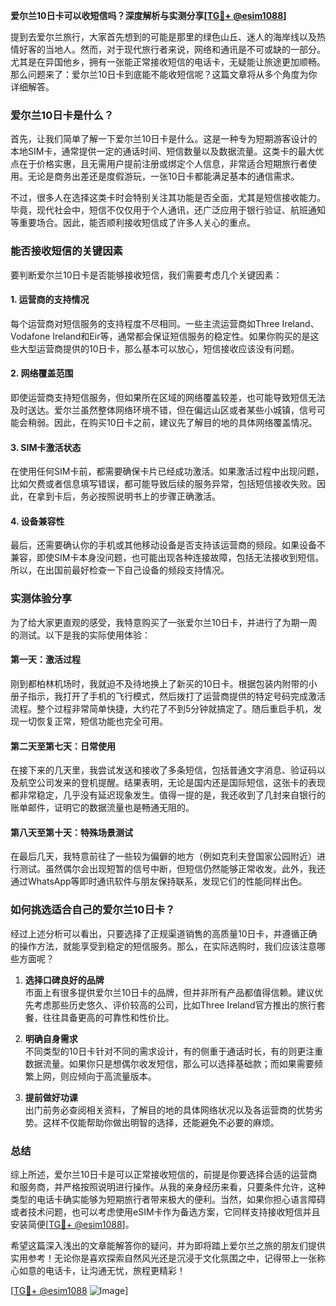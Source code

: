 **爱尔兰10日卡可以收短信吗？深度解析与实测分享[[TG💪+ @esim1088](https://t.me/s/esim1088)]**

提到去爱尔兰旅行，大家首先想到的可能是那里的绿色山丘、迷人的海岸线以及热情好客的当地人。然而，对于现代旅行者来说，网络和通讯是不可或缺的一部分。尤其是在异国他乡，拥有一张能正常接收短信的电话卡，无疑能让旅途更加顺畅。那么问题来了：爱尔兰10日卡到底能不能收短信呢？这篇文章将从多个角度为你详细解答。

### 爱尔兰10日卡是什么？

首先，让我们简单了解一下爱尔兰10日卡是什么。这是一种专为短期游客设计的本地SIM卡，通常提供一定的通话时间、短信数量以及数据流量。这类卡的最大优点在于价格实惠，且无需用户提前注册或绑定个人信息，非常适合短期旅行者使用。无论是商务出差还是度假游玩，一张10日卡都能满足基本的通信需求。

不过，很多人在选择这类卡时会特别关注其功能是否全面，尤其是短信接收能力。毕竟，现代社会中，短信不仅仅用于个人通讯，还广泛应用于银行验证、航班通知等重要场合。因此，能否顺利接收短信成了许多人关心的重点。

### 能否接收短信的关键因素

要判断爱尔兰10日卡是否能够接收短信，我们需要考虑几个关键因素：

#### 1. **运营商的支持情况**
   每个运营商对短信服务的支持程度不尽相同。一些主流运营商如Three Ireland、Vodafone Ireland和Eir等，通常都会保证短信服务的稳定性。如果你购买的是这些大型运营商提供的10日卡，那么基本可以放心，短信接收应该没有问题。

#### 2. **网络覆盖范围**
   即使运营商支持短信服务，但如果所在区域的网络覆盖较差，也可能导致短信无法及时送达。爱尔兰虽然整体网络环境不错，但在偏远山区或者某些小城镇，信号可能会稍弱。因此，在购买10日卡之前，建议先了解目的地的具体网络覆盖情况。

#### 3. **SIM卡激活状态**
   在使用任何SIM卡前，都需要确保卡片已经成功激活。如果激活过程中出现问题，比如欠费或者信息填写错误，都可能导致后续的服务异常，包括短信接收失败。因此，在拿到卡后，务必按照说明书上的步骤正确激活。

#### 4. **设备兼容性**
   最后，还需要确认你的手机或其他移动设备是否支持该运营商的频段。如果设备不兼容，即使SIM卡本身没问题，也可能出现各种连接故障，包括无法接收到短信。所以，在出国前最好检查一下自己设备的频段支持情况。

### 实测体验分享

为了给大家更直观的感受，我特意购买了一张爱尔兰10日卡，并进行了为期一周的测试。以下是我的实际使用体验：

#### **第一天：激活过程**
   刚到都柏林机场时，我就迫不及待地换上了新买的10日卡。根据包装内附带的小册子指示，我打开了手机的飞行模式，然后拨打了运营商提供的特定号码完成激活流程。整个过程非常简单快捷，大约花了不到5分钟就搞定了。随后重启手机，发现一切恢复正常，短信功能也完全可用。

#### **第二天至第七天：日常使用**
   在接下来的几天里，我尝试发送和接收了多条短信，包括普通文字消息、验证码以及航空公司发来的登机提醒。结果表明，无论是国内还是国际短信，这张卡的表现都非常稳定，几乎没有延迟现象发生。值得一提的是，我还收到了几封来自银行的账单邮件，证明它的数据流量也是畅通无阻的。

#### **第八天至第十天：特殊场景测试**
   在最后几天，我特意前往了一些较为偏僻的地方（例如克利夫登国家公园附近）进行测试。虽然偶尔会出现短暂的信号中断，但短信仍然能够正常收发。此外，我还通过WhatsApp等即时通讯软件与朋友保持联系，发现它们的性能同样出色。

### 如何挑选适合自己的爱尔兰10日卡？

经过上述分析可以看出，只要选择了正规渠道销售的高质量10日卡，并遵循正确的操作方法，就能享受到稳定的短信服务。那么，在实际选购时，我们应该注意哪些方面呢？

1. **选择口碑良好的品牌**  
   市面上有很多提供爱尔兰10日卡的品牌，但并非所有产品都值得信赖。建议优先考虑那些历史悠久、评价较高的公司，比如Three Ireland官方推出的旅行套餐，往往具备更高的可靠性和性价比。

2. **明确自身需求**  
   不同类型的10日卡针对不同的需求设计，有的侧重于通话时长，有的则更注重数据流量。如果你只是想偶尔收发短信，那么可以选择基础款；而如果需要频繁上网，则应倾向于高流量版本。

3. **提前做好功课**  
   出门前务必查阅相关资料，了解目的地的具体网络状况以及各运营商的优势劣势。这样不仅能帮助你做出明智的选择，还能避免不必要的麻烦。

### 总结

综上所述，爱尔兰10日卡是可以正常接收短信的，前提是你要选择合适的运营商和服务商，并严格按照说明进行操作。从我的亲身经历来看，只要条件允许，这种类型的电话卡确实能够为短期旅行者带来极大的便利。当然，如果你担心语言障碍或者技术问题，也可以考虑使用eSIM卡作为备选方案，它同样支持接收短信并且安装简便[[TG💪+ @esim1088](https://t.me/s/esim1088)]。

希望这篇深入浅出的文章能解答你的疑问，并为即将踏上爱尔兰之旅的朋友们提供实用参考！无论你是喜欢探索自然风光还是沉浸于文化氛围之中，记得带上一张称心如意的电话卡，让沟通无忧，旅程更精彩！

[[TG💪+ @esim1088](https://t.me/s/esim1088) ![Image](https://i.postimg.cc/4NQfJmqS/Snipaste-2025-05-13-00-14-12.png)]